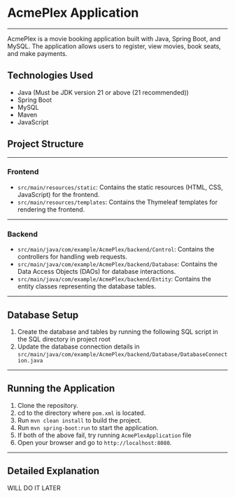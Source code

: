 # AcmePlex Application

---
AcmePlex is a movie booking application built with Java, Spring Boot, and MySQL. The application allows users to register, view movies, book seats, and make payments.

## Technologies Used

- Java (Must be JDK version 21 or above (21 recommended))
- Spring Boot
- MySQL
- Maven
- JavaScript

## Project Structure

---
### Frontend
- `src/main/resources/static`: Contains the static resources (HTML, CSS, JavaScript) for the frontend.
- `src/main/resources/templates`: Contains the Thymeleaf templates for rendering the frontend.
---
### Backend
- `src/main/java/com/example/AcmePlex/backend/Control`: Contains the controllers for handling web requests.
- `src/main/java/com/example/AcmePlex/backend/Database`: Contains the Data Access Objects (DAOs) for database interactions.
- `src/main/java/com/example/AcmePlex/backend/Entity`: Contains the entity classes representing the database tables.

---
## Database Setup

1. Create the database and tables by running the following SQL script in the SQL directory in project root
2. Update the database connection details in `src/main/java/com/example/AcmePlex/backend/Database/DatabaseConnection.java`

---

## Running the Application
1. Clone the repository.
2. cd to the directory where `pom.xml` is located.
3. Run `mvn clean install` to build the project.
4. Run `mvn spring-boot:run` to start the application.
5. If both of the above fail, try running `AcmePlexApplication` file
6. Open your browser and go to `http://localhost:8080`.

---

## Detailed Explanation

WILL DO IT LATER

